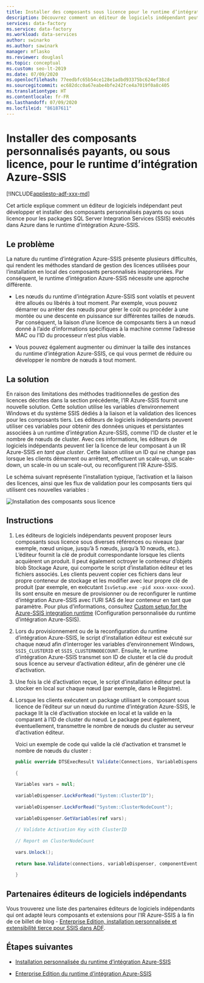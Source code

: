 ```yaml
---
title: Installer des composants sous licence pour le runtime d’intégration Azure-SSIS
description: Découvrez comment un éditeur de logiciels indépendant peut développer et installer des composants personnalisés payants ou sous licence pour le runtime d’intégration Azure-SSIS.
services: data-factory
ms.service: data-factory
ms.workload: data-services
author: swinarko
ms.author: sawinark
manager: mflasko
ms.reviewer: douglasl
ms.topic: conceptual
ms.custom: seo-lt-2019
ms.date: 07/09/2020
ms.openlocfilehash: 77eedbfc65b54ce128e1adbd93375bc624ef38cd
ms.sourcegitcommit: ec682dcc0a67eabe4bfe242fce4a7019f0a8c405
ms.translationtype: HT
ms.contentlocale: fr-FR
ms.lasthandoff: 07/09/2020
ms.locfileid: "86187611"
---
```

# <a name="install-paid-or-licensed-custom-components-for-the-azure-ssis-integration-runtime"></a>Installer des composants personnalisés payants, ou sous licence, pour le runtime d’intégration Azure-SSIS

[!INCLUDE[appliesto-adf-xxx-md](includes/appliesto-adf-xxx-md.md)]

Cet article explique comment un éditeur de logiciels indépendant peut développer et installer des composants personnalisés payants ou sous licence pour les packages SQL Server Integration Services (SSIS) exécutés dans Azure dans le runtime d’intégration Azure-SSIS.

## <a name="the-problem"></a>Le problème

La nature du runtime d’intégration Azure-SSIS présente plusieurs difficultés, qui rendent les méthodes standard de gestion des licences utilisées pour l’installation en local des composants personnalisés inappropriées. Par conséquent, le runtime d’intégration Azure-SSIS nécessite une approche différente.

-   Les nœuds du runtime d’intégration Azure-SSIS sont volatils et peuvent être alloués ou libérés à tout moment. Par exemple, vous pouvez démarrer ou arrêter des nœuds pour gérer le coût ou procéder à une montée ou une descente en puissance sur différentes tailles de nœuds. Par conséquent, la liaison d’une licence de composants tiers à un nœud donné à l’aide d’informations spécifiques à la machine comme l’adresse MAC ou l’ID du processeur n’est plus viable.

-   Vous pouvez également augmenter ou diminuer la taille des instances du runtime d’intégration Azure-SSIS, ce qui vous permet de réduire ou développer le nombre de nœuds à tout moment.

## <a name="the-solution"></a>La solution

En raison des limitations des méthodes traditionnelles de gestion des licences décrites dans la section précédente, l’IR Azure-SSIS fournit une nouvelle solution. Cette solution utilise les variables d’environnement Windows et du système SSIS dédiés à la liaison et la validation des licences pour les composants tiers. Les éditeurs de logiciels indépendants peuvent utiliser ces variables pour obtenir des données uniques et persistantes associées à un runtime d’intégration Azure-SSIS, comme l’ID de cluster et le nombre de nœuds de cluster. Avec ces informations, les éditeurs de logiciels indépendants peuvent lier la licence de leur composant à un IR Azure-SSIS *en tant que cluster*. Cette liaison utilise un ID qui ne change pas lorsque les clients démarrent ou arrêtent, effectuent un scale-up, un scale-down, un scale-in ou un scale-out, ou reconfigurent l’IR Azure-SSIS.

Le schéma suivant représente l’installation typique, l’activation et la liaison des licences, ainsi que les flux de validation pour les composants tiers qui utilisent ces nouvelles variables :

![Installation des composants sous licence](media/how-to-configure-azure-ssis-ir-licensed-components/licensed-component-installation.png)

## <a name="instructions"></a>Instructions
1. Les éditeurs de logiciels indépendants peuvent proposer leurs composants sous licence sous diverses références ou niveaux (par exemple, nœud unique, jusqu’à 5 nœuds, jusqu’à 10 nœuds, etc.). L’éditeur fournit la clé de produit correspondante lorsque les clients acquièrent un produit. Il peut également octroyer le conteneur d’objets blob Stockage Azure, qui comporte le script d’installation éditeur et les fichiers associés. Les clients peuvent copier ces fichiers dans leur propre conteneur de stockage et les modifier avec leur propre clé de produit (par exemple, en exécutant `IsvSetup.exe -pid xxxx-xxxx-xxxx`). Ils sont ensuite en mesure de provisionner ou de reconfigurer le runtime d’intégration Azure-SSIS avec l’URI SAS de leur conteneur en tant que paramètre. Pour plus d’informations, consultez [Custom setup for the Azure-SSIS integration runtime](how-to-configure-azure-ssis-ir-custom-setup.md) (Configuration personnalisée du runtime d’intégration Azure-SSIS).

2. Lors du provisionnement ou de la reconfiguration du runtime d’intégration Azure-SSIS, le script d’installation éditeur est exécuté sur chaque nœud afin d’interroger les variables d’environnement Windows, `SSIS_CLUSTERID` et `SSIS_CLUSTERNODECOUNT`. Ensuite, le runtime d’intégration Azure-SSIS transmet son ID de cluster et la clé du produit sous licence au serveur d’activation éditeur, afin de générer une clé d’activation.

3. Une fois la clé d’activation reçue, le script d’installation éditeur peut la stocker en local sur chaque nœud (par exemple, dans le Registre).

4. Lorsque les clients exécutent un package utilisant le composant sous licence de l’éditeur sur un nœud du runtime d’intégration Azure-SSIS, le package lit la clé d’activation stockée en local et la valide en la comparant à l’ID de cluster du nœud. Le package peut également, éventuellement, transmettre le nombre de nœuds du cluster au serveur d’activation éditeur.

    Voici un exemple de code qui valide la clé d’activation et transmet le nombre de nœuds du cluster :

    ```csharp
    public override DTSExecResult Validate(Connections, VariableDispenser, IDTSComponentEvents componentEvents, IDTSLogging log) 
                                                                                                                               
    {                                                                                                                             
                                                                                                                               
    Variables vars = null;                                                                                                        
                                                                                                                               
    variableDispenser.LockForRead("System::ClusterID");                                                                           
                                                                                                                               
    variableDispenser.LockForRead("System::ClusterNodeCount");                                                                    
                                                                                                                               
    variableDispenser.GetVariables(ref vars);                                                                                     
                                                                                                                               
    // Validate Activation Key with ClusterID                                                                                     
                                                                                                                               
    // Report on ClusterNodeCount                                                                                                 
                                                                                                                               
    vars.Unlock();                                                                                                                
                                                                                                                               
    return base.Validate(connections, variableDispenser, componentEvents, log);                                                   
                                                                                                                               
    }
    ```

## <a name="isv-partners"></a>Partenaires éditeurs de logiciels indépendants

Vous trouverez une liste des partenaires éditeurs de logiciels indépendants qui ont adapté leurs composants et extensions pour l’IR Azure-SSIS à la fin de ce billet de blog - [Enterprise Edition, installation personnalisée et extensibilité tierce pour SSIS dans ADF](https://techcommunity.microsoft.com/t5/SQL-Server-Integration-Services/Enterprise-Edition-Custom-Setup-and-3rd-Party-Extensibility-for/ba-p/388360).

## <a name="next-steps"></a>Étapes suivantes

-   [Installation personnalisée du runtime d’intégration Azure-SSIS](how-to-configure-azure-ssis-ir-custom-setup.md)

-   [Enterprise Edition du runtime d’intégration Azure-SSIS](how-to-configure-azure-ssis-ir-enterprise-edition.md)
